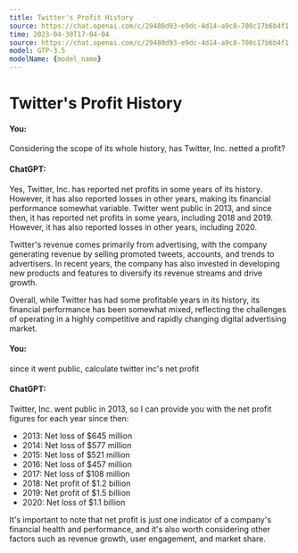```yaml
---
title: Twitter's Profit History
source: https://chat.openai.com/c/29480d93-e9dc-4d14-a9c8-708c17b6b4f1
time: 2023-04-30T17-04-04
source: https://chat.openai.com/c/29480d93-e9dc-4d14-a9c8-708c17b6b4f1
model: GTP-3.5
modelName: {model_name}
---
```


# Twitter's Profit History

#### You:
Considering the scope of its whole history, has Twitter, Inc. netted a profit?

#### ChatGPT:
Yes, Twitter, Inc. has reported net profits in some years of its history. However, it has also reported losses in other years, making its financial performance somewhat variable. Twitter went public in 2013, and since then, it has reported net profits in some years, including 2018 and 2019. However, it has also reported losses in other years, including 2020.

Twitter's revenue comes primarily from advertising, with the company generating revenue by selling promoted tweets, accounts, and trends to advertisers. In recent years, the company has also invested in developing new products and features to diversify its revenue streams and drive growth.

Overall, while Twitter has had some profitable years in its history, its financial performance has been somewhat mixed, reflecting the challenges of operating in a highly competitive and rapidly changing digital advertising market.


#### You:
since it went public, calculate twitter inc's net profit

#### ChatGPT:
Twitter, Inc. went public in 2013, so I can provide you with the net profit figures for each year since then:

- 2013: Net loss of $645 million
- 2014: Net loss of $577 million
- 2015: Net loss of $521 million
- 2016: Net loss of $457 million
- 2017: Net loss of $108 million
- 2018: Net profit of $1.2 billion
- 2019: Net profit of $1.5 billion
- 2020: Net loss of $1.1 billion

It's important to note that net profit is just one indicator of a company's financial health and performance, and it's also worth considering other factors such as revenue growth, user engagement, and market share.
